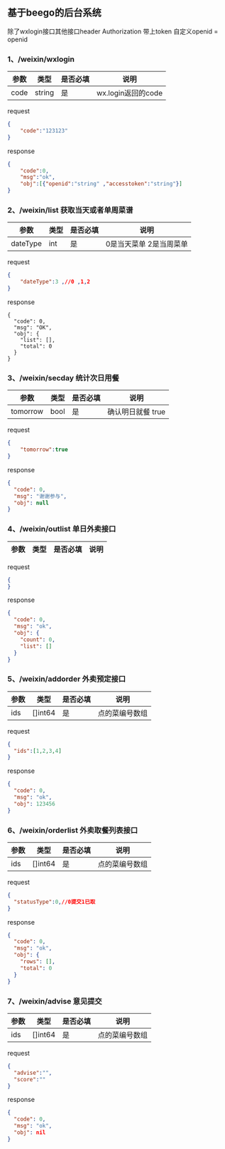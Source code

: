 ## 基于beego的后台系统
除了wxlogin接口其他接口header Authorization 带上token   自定义openid = openid
### 1、/weixin/wxlogin
|参数|类型|是否必填|说明|
|-|-|-|-|
|code|string|是|wx.login返回的code|
request
```json
{
    "code":"123123"
}

```
response
```json
{
    "code":0,
    "msg":"ok",
    "obj":[{"openid":"string" ,"accesstoken":"string"}]
}
```

### 2、/weixin/list  获取当天或者单周菜谱

|参数|类型|是否必填|说明|
|-|-|-|-|
|dateType|int|是|0是当天菜单 2是当周菜单|
request
```json
{
	"dateType":3 ,//0 ,1,2
}
```
response

```
{
  "code": 0,
  "msg": "OK",
  "obj": {
    "list": [],
    "total": 0
  }
}
```
### 3、/weixin/secday  统计次日用餐
|参数|类型|是否必填|说明|
|-|-|-|-|
|tomorrow|bool|是|确认明日就餐 true|

request
```json
{
    "tomorrow":true
}
```

response
```json
{
  "code": 0,
  "msg": "谢谢参与",
  "obj": null
}
```

### 4、/weixin/outlist  单日外卖接口
|参数|类型|是否必填|说明|
|-|-|-|-|

request
```json
{
}
```

response
```json
{
  "code": 0,
  "msg": "ok",
  "obj": {
    "count": 0,
    "list": []
  }
}

```

### 5、/weixin/addorder  外卖预定接口
|参数|类型|是否必填|说明|
|-|-|-|-|
|ids|[]int64|是|点的菜编号数组|
request
```json
{
  "ids":[1,2,3,4]
}
```

response
```json
{
  "code": 0,
  "msg": "ok",
  "obj": 123456
}

```


### 6、/weixin/orderlist  外卖取餐列表接口
|参数|类型|是否必填|说明|
|-|-|-|-|
|ids|[]int64|是|点的菜编号数组|
request
```json
{
  "statusType":0,//0提交1已取
}
```

response
```json
{
  "code": 0,
  "msg": "ok",
  "obj": {
    "rows": [],
    "total": 0
  }
}

```

### 7、/weixin/advise  意见提交
|参数|类型|是否必填|说明|
|-|-|-|-|
|ids|[]int64|是|点的菜编号数组|
request
```json
{
  "advise":"",
  "score":""
}
```

response
```json
{
  "code": 0,
  "msg": "ok",
  "obj": nil
}

```
